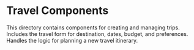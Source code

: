 # Travel Components

This directory contains components for creating and managing trips.
Includes the travel form for destination, dates, budget, and preferences.
Handles the logic for planning a new travel itinerary.

